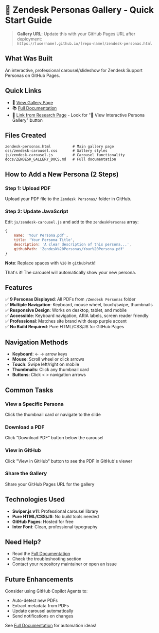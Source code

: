 # 🚀 Zendesk Personas Gallery - Quick Start Guide

> **Gallery URL**: Update this with your GitHub Pages URL after deployment:  
> `https://[username].github.io/[repo-name]/zendesk-personas.html`

## What Was Built

An interactive, professional carousel/slideshow for Zendesk Support Personas on GitHub Pages.

## Quick Links

- 📄 [View Gallery Page](../zendesk-personas.html)
- 📚 [Full Documentation](ZENDESK_GALLERY_DOCS.md)
- 🔗 [Link from Research Page](../research.html) - Look for "🎯 View Interactive Persona Gallery" button

## Files Created

```
zendesk-personas.html          # Main gallery page
css/zendesk-carousel.css       # Gallery styles
js/zendesk-carousel.js         # Carousel functionality
docs/ZENDESK_GALLERY_DOCS.md   # Full documentation
```

## How to Add a New Persona (2 Steps)

### Step 1: Upload PDF
Upload your PDF file to the `Zendesk Personas/` folder in GitHub.

### Step 2: Update JavaScript
Edit `js/zendesk-carousel.js` and add to the `zendeskPersonas` array:

```javascript
{
    name: 'Your Persona.pdf',
    title: 'Your Persona Title',
    description: 'A clear description of this persona...',
    githubPath: 'Zendesk%20Personas/Your%20Persona.pdf'
}
```

**Note**: Replace spaces with `%20` in `githubPath`!

That's it! The carousel will automatically show your new persona.

## Features

✅ **9 Personas Displayed**: All PDFs from `/Zendesk Personas` folder  
✅ **Multiple Navigation**: Keyboard, mouse wheel, touch/swipe, thumbnails  
✅ **Responsive Design**: Works on desktop, tablet, and mobile  
✅ **Accessible**: Keyboard navigation, ARIA labels, screen reader friendly  
✅ **Professional**: Matches site brand with deep purple accent  
✅ **No Build Required**: Pure HTML/CSS/JS for GitHub Pages  

## Navigation Methods

- **Keyboard**: ← → arrow keys
- **Mouse**: Scroll wheel or click arrows
- **Touch**: Swipe left/right on mobile
- **Thumbnails**: Click any thumbnail card
- **Buttons**: Click < > navigation arrows

## Common Tasks

### View a Specific Persona
Click the thumbnail card or navigate to the slide

### Download a PDF
Click "Download PDF" button below the carousel

### View in GitHub
Click "View in GitHub" button to see the PDF in GitHub's viewer

### Share the Gallery
Share your GitHub Pages URL for the gallery

## Technologies Used

- **Swiper.js v11**: Professional carousel library
- **Pure HTML/CSS/JS**: No build tools needed
- **GitHub Pages**: Hosted for free
- **Inter Font**: Clean, professional typography

## Need Help?

- Read the [Full Documentation](ZENDESK_GALLERY_DOCS.md)
- Check the troubleshooting section
- Contact your repository maintainer or open an issue

## Future Enhancements

Consider using GitHub Copilot Agents to:
- Auto-detect new PDFs
- Extract metadata from PDFs
- Update carousel automatically
- Send notifications on changes

See [Full Documentation](ZENDESK_GALLERY_DOCS.md) for automation ideas!
